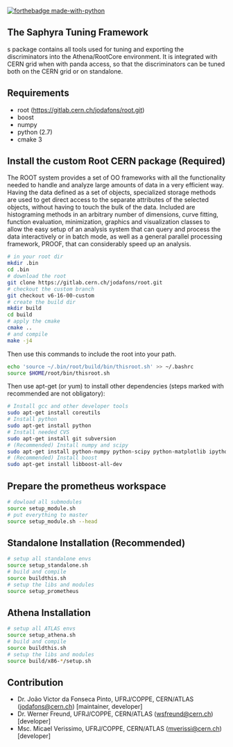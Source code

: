 [![forthebadge made-with-python](http://ForTheBadge.com/images/badges/made-with-python.svg)](https://www.python.org/)

## The Saphyra Tuning Framework

s package contains all tools used for tuning and exporting the discriminators 
into the Athena/RootCore environment. It is integrated with CERN grid when with 
panda access, so that the discriminators can be tuned both on the CERN grid or 
on standalone.

## Requirements

- root (https://gitlab.cern.ch/jodafons/root.git)
- boost
- numpy
- python (2.7)
- cmake 3


## Install the custom Root CERN package (Required)

The ROOT system provides a set of OO frameworks with all the functionality
needed to handle and analyze large amounts of data in a very efficient way.
Having the data defined as a set of objects, specialized storage methods are
used to get direct access to the separate attributes of the selected objects,
without having to touch the bulk of the data. Included are histograming
methods in an arbitrary number of dimensions, curve fitting, function
evaluation, minimization, graphics and visualization classes to allow
the easy setup of an analysis system that can query and process the data
interactively or in batch mode, as well as a general parallel processing
framework, PROOF, that can considerably speed up an analysis.


```bash
# in your root dir
mkdir .bin
cd .bin
# download the root
git clone https://gitlab.cern.ch/jodafons/root.git
# checkout the custom branch
git checkout v6-16-00-custom
# create the build dir
mkdir build
cd build
# apply the cmake 
cmake ..
# and compile
make -j4
```

Then use this commands to include the root into your path.

```bash
echo 'source ~/.bin/root/build/bin/thisroot.sh' >> ~/.bashrc
source $HOME/root/bin/thisroot.sh
```

Then use apt-get (or yum) to install other dependencies (steps marked with recommended are not obligatory):

```bash
# Install gcc and other developer tools
sudo apt-get install coreutils
# Install python
sudo apt-get install python
# Install needed CVS
sudo apt-get install git subversion
# (Recommended) Install numpy and scipy
sudo apt-get install python-numpy python-scipy python-matplotlib ipython ipython-notebook python-pandas python-sympy python-nose
# (Recommended) Install boost
sudo apt-get install libboost-all-dev
```

## Prepare the prometheus workspace

```bash
# dowload all submodules
source setup_module.sh
# put everything to master
source setup_module.sh --head
```



## Standalone Installation (Recommended)

```bash
# setup all standalone envs
source setup_standalone.sh
# build and compile
source buildthis.sh
# setup the libs and modules
source setup_prometheus
```

## Athena Installation

```bash
# setup all ATLAS envs
source setup_athena.sh
# build and compile
source buildthis.sh
# setup the libs and modules
source build/x86-*/setup.sh
```


## Contribution

- Dr. João Victor da Fonseca Pinto, UFRJ/COPPE, CERN/ATLAS (jodafons@cern.ch) [maintainer, developer]
- Dr. Werner Freund, UFRJ/COPPE, CERN/ATLAS (wsfreund@cern.ch) [developer]
- Msc. Micael Verissimo, UFRJ/COPPE, CERN/ATLAS (mverissi@cern.ch) [developer]


